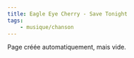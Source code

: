 ```yaml
---
title: Eagle Eye Cherry - Save Tonight
tags:
    - musique/chanson
---
```


Page créée automatiquement, mais vide.
